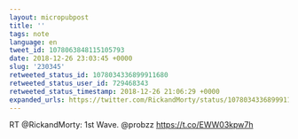 ```yaml
---
layout: micropubpost
title: ''
tags: note
language: en
tweet_id: 1078063848115105793
date: 2018-12-26 23:03:45 +0000
slug: '230345'
retweeted_status_id: 1078034336899911680
retweeted_status_user_id: 729468343
retweeted_status_timestamp: 2018-12-26 21:06:29 +0000
expanded_urls: https://twitter.com/RickandMorty/status/1078034336899911681/video/1,https://twitter.com/RickandMorty/status/1078034336899911681/video/1
---
```

RT @RickandMorty: 1st Wave. @probzz https://t.co/EWW03kpw7h
